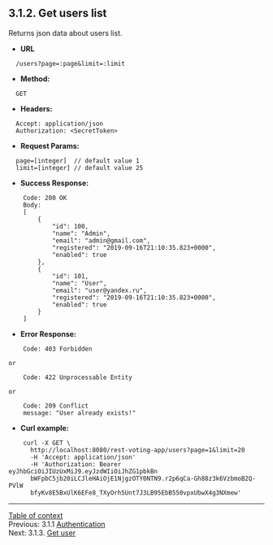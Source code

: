 **3.1.2. Get users list**
----
Returns json data about users list.
* **URL** 
```
  /users?page=:page&limit=:limit
```
* **Method:**
```
  GET
```
 
* **Headers:**
```
  Accept: application/json
  Authorization: <SecretToken>
```
* **Request Params:**
```
  page=[integer]  // default value 1
  limit=[integer] // default value 25
```
* **Success Response:**
```
    Code: 200 OK
    Body:
    [
        {
            "id": 100,
            "name": "Admin",
            "email": "admin@gmail.com",
            "registered": "2019-09-16T21:10:35.823+0000",
            "enabled": true
        },
        {
            "id": 101,
            "name": "User",
            "email": "user@yandex.ru",
            "registered": "2019-09-16T21:10:35.823+0000",
            "enabled": true
        }
    ]
``` 
* **Error Response:**
```
    Code: 403 Forbidden
```
    or
```
    Code: 422 Unprocessable Entity
```
    or
```
    Code: 209 Conflict
    message: "User already exists!"
``` 
* **Curl example:**
```
    curl -X GET \
      http://localhost:8080/rest-voting-app/users?page=1&limit=20
      -H 'Accept: application/json'
      -H 'Authorization: Bearer eyJhbGciOiJIUzUxMiJ9.eyJzdWIiOiJhZG1pbkBn
      bWFpbC5jb20iLCJleHAiOjE1NjgzOTY0NTN9.r2p6qCa-Gh88z3k6VzbmoB2Q-PVlW
      bfyKv8E5BxUlK6EFe8_TXyOrh5Unt7J3LB95EbB550vpxUbwX4g3NXmew'
```
----
[Table of context](api.md) \
Previous: 3.1.1 [Authentication](3_1_1.md) \
Next: 3.1.3. [Get user](3_1_3.md)